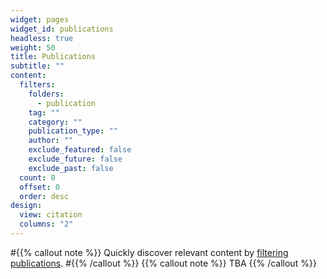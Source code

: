 ```yaml
---
widget: pages
widget_id: publications
headless: true
weight: 50
title: Publications
subtitle: ""
content:
  filters:
    folders:
      - publication
    tag: ""
    category: ""
    publication_type: ""
    author: ""
    exclude_featured: false
    exclude_future: false
    exclude_past: false
  count: 0
  offset: 0
  order: desc
design:
  view: citation
  columns: "2"
---
```


#{{% callout note %}}
Quickly discover relevant content by [filtering publications](./publication/).
#{{% /callout %}}
{{% callout note %}}
TBA
{{% /callout %}}
